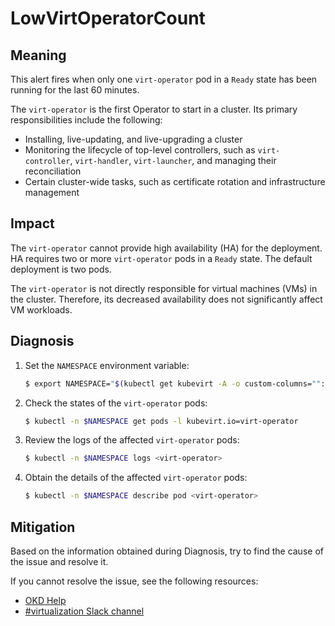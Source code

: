 # LowVirtOperatorCount
<!-- Edited by Jiří Herrmann, 8 Nov 2022 -->

## Meaning

This alert fires when only one `virt-operator` pod in a `Ready` state has been
running for the last 60 minutes.

The `virt-operator` is the first Operator to start in a cluster. Its primary
responsibilities include the following:

- Installing, live-updating, and live-upgrading a cluster
- Monitoring the lifecycle of top-level controllers, such as `virt-controller`,
`virt-handler`, `virt-launcher`, and managing their reconciliation
- Certain cluster-wide tasks, such as certificate rotation and infrastructure
management

## Impact

The `virt-operator` cannot provide high availability (HA) for the deployment. HA
requires two or more `virt-operator` pods in a `Ready` state. The default
deployment is two pods.

The `virt-operator` is not directly responsible for virtual machines (VMs) in
the cluster. Therefore, its decreased availability does not significantly affect
VM workloads.

## Diagnosis

1. Set the `NAMESPACE` environment variable:

   ```bash
   $ export NAMESPACE="$(kubectl get kubevirt -A -o custom-columns="":.metadata.namespace)"
   ```

2. Check the states of the `virt-operator` pods:

   ```bash
   $ kubectl -n $NAMESPACE get pods -l kubevirt.io=virt-operator
   ```

3. Review the logs of the affected `virt-operator` pods:

   ```bash
   $ kubectl -n $NAMESPACE logs <virt-operator>
   ```

4. Obtain the details of the affected `virt-operator` pods:

   ```bash
   $ kubectl -n $NAMESPACE describe pod <virt-operator>
   ```

## Mitigation

Based on the information obtained during Diagnosis, try to find the cause of the
issue and resolve it.

<!--DS: If you cannot resolve the issue, log in to the
link:https://access.redhat.com[Customer Portal] and open a support case,
attaching the artifacts gathered during the Diagnosis procedure.-->
<!--USstart-->
If you cannot resolve the issue, see the following resources:

- [OKD Help](https://www.okd.io/help/)
- [#virtualization Slack channel](https://kubernetes.slack.com/channels/virtualization)
<!--USend-->
